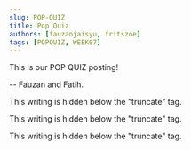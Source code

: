 ```yaml
---
slug: POP-QUIZ
title: Pop Quiz
authors: [fauzanjaisyu, fritszoe]
tags: [POPQUIZ, WEEK07]
---
```


This is our POP QUIZ posting!

-- Fauzan and Fatih.

<!--truncate-->

This writing is hidden below the "truncate" tag.

This writing is hidden below the "truncate" tag.

This writing is hidden below the "truncate" tag.
